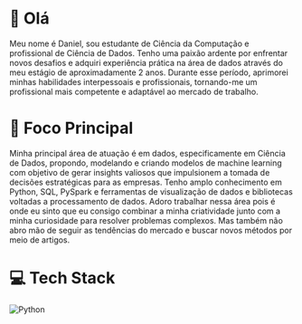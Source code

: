 # 👋 Olá

Meu nome é Daniel, sou estudante de Ciência da Computação e profissional de Ciência de Dados. Tenho uma paixão ardente por enfrentar novos desafios e adquiri experiência prática na área de dados através do meu estágio de aproximadamente 2 anos. Durante esse período, aprimorei minhas habilidades interpessoais e profissionais, tornando-me um profissional mais competente e adaptável ao mercado de trabalho.

# 🚀 Foco Principal

Minha principal área de atuação é em dados, especificamente em Ciência de Dados, propondo, modelando e criando modelos de machine learning com objetivo de gerar insights valiosos que impulsionem a tomada de decisões estratégicas para as empresas. Tenho amplo conhecimento em Python, SQL, PySpark e ferramentas de visualização de dados e bibliotecas voltadas a processamento de dados. Adoro trabalhar nessa área pois é onde eu sinto que eu consigo combinar a minha criatividade junto com a minha curiosidade para resolver problemas complexos. Mas também não abro mão de seguir as tendências do mercado e buscar novos métodos por meio de artigos.

# 💻 Tech Stack
![Python](https://img.shields.io/badge/python-3670A0?style=for-the-badge&logo=python&logoColor=ffdd54)

<!--
**Aphodomus/Aphodomus** is a ✨ _special_ ✨ repository because its `README.md` (this file) appears on your GitHub profile.

Here are some ideas to get you started:

- 🔭 I’m currently working on ...
- 🌱 I’m currently learning ...
- 👯 I’m looking to collaborate on ...
- 🤔 I’m looking for help with ...
- 💬 Ask me about ...
- 📫 How to reach me: ...
- 😄 Pronouns: ...
- ⚡ Fun fact: ...
-->
